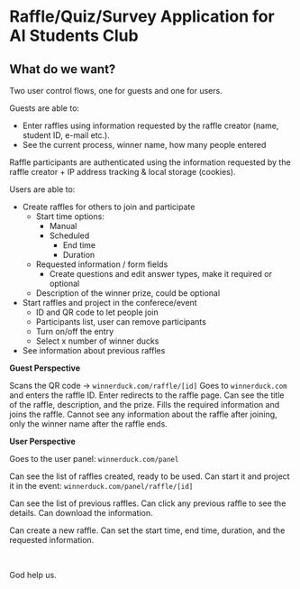 # Raffle/Quiz/Survey Application for AI Students Club

## What do we want?

Two user control flows, one for guests and one for users.

Guests are able to:
- Enter raffles using information requested by the raffle creator (name, student ID, e-mail etc.).
- See the current process, winner name, how many people entered

Raffle participants are authenticated using the information requested by the raffle creator + IP address tracking & local storage (cookies).

Users are able to:
- Create raffles for others to join and participate
	- Start time options:
        - Manual
        - Scheduled
            - End time
            - Duration
    - Requested information / form fields
        - Create questions and edit answer types, make it required or optional
    - Description of the winner prize, could be optional
- Start raffles and project in the conferece/event
    - ID and QR code to let people join
    - Participants list, user can remove participants
    - Turn on/off the entry
    - Select x number of winner ducks
- See information about previous raffles


**Guest Perspective**

Scans the QR code -> `winnerduck.com/raffle/[id]`
Goes to `winnerduck.com` and enters the raffle ID. Enter redirects to the raffle page.
Can see the title of the raffle, description, and the prize.
Fills the required information and joins the raffle.
Cannot see any information about the raffle after joining, only the winner name after the raffle ends.

**User Perspective**

Goes to the user panel: `winnerduck.com/panel`

Can see the list of raffles created, ready to be used.
Can start it and project it in the event: `winnerduck.com/panel/raffle/[id]`

Can see the list of previous raffles.
Can click any previous raffle to see the details.
Can download the information.

Can create a new raffle.
Can set the start time, end time, duration, and the requested information.

<br>

God help us.
